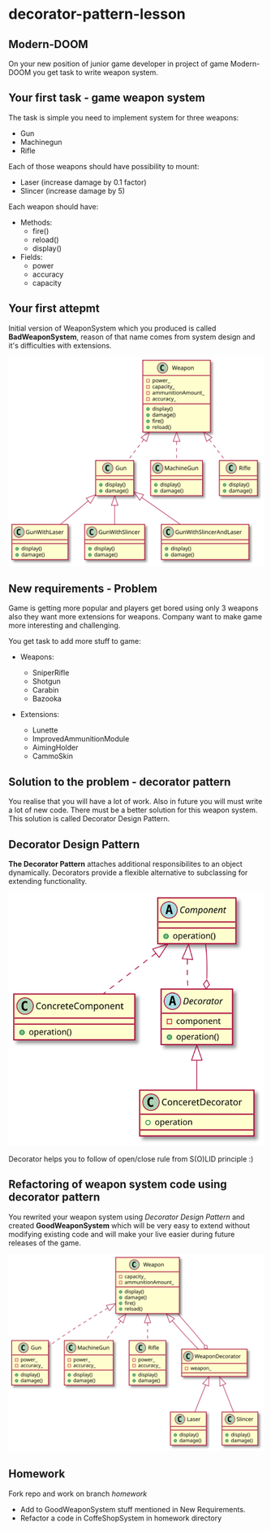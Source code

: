 # decorator-pattern-lesson

## Modern-DOOM

On your new position of junior game developer in project of game Modern-DOOM you get task to write weapon system.

## Your first task - game weapon system

The task is simple you need to implement system for three weapons:

* Gun
* Machinegun
* Rifle

Each of those weapons should have possibility to mount:

* Laser (increase damage by 0.1 factor)
* Slincer (increase damage by 5)

Each weapon should have:

* Methods:
  * fire()
  * reload()
  * display()
* Fields:
  * power
  * accuracy
  * capacity

## Your first attepmt

Initial version of WeaponSystem which you produced is called **BadWeaponSystem**, reason of that name comes from system design and it's difficulties with extensions.

![Alt text](./docs/out/docs/BadWeaponSystem/BadWeaponSystem.svg)

## New requirements - Problem

Game is getting more popular and players get bored using only 3 weapons also they want more extensions for weapons. Company want to make game more interesting and challenging.

You get task to add more stuff to game:

* Weapons:

  * SniperRifle
  * Shotgun
  * Carabin
  * Bazooka

* Extensions:
  * Lunette
  * ImprovedAmmunitionModule
  * AimingHolder
  * CammoSkin

## Solution to the problem - decorator pattern

You realise that you will have a lot of work. Also in future you will must write a lot of new code. There must be a better solution for this weapon system. This solution is called Decorator Design Pattern.

## Decorator Design Pattern

**The Decorator Pattern** attaches additional responsibilites to an object dynamically. Decorators provide a flexible alternative to subclassing for extending functionality.

![Alt text](./docs/out/docs/decorator-schema/decorator-schema.svg)

Decorator helps you to follow  of open/close rule from S(O)LID principle :)

## Refactoring of weapon system code using decorator pattern

You rewrited your weapon system using *Decorator Design Pattern* and created **GoodWeaponSystem** which will be very easy to extend without modifying existing code and will make your live easier during future releases of the game.

![Alt text](./docs/out/docs/GoodWeaponSystem/GoodWeaponSystem.svg)

## Homework

Fork repo and work on branch *homework*

* Add to GoodWeaponSystem stuff mentioned in New Requirements.
* Refactor a code in CoffeShopSystem in homework directory 
